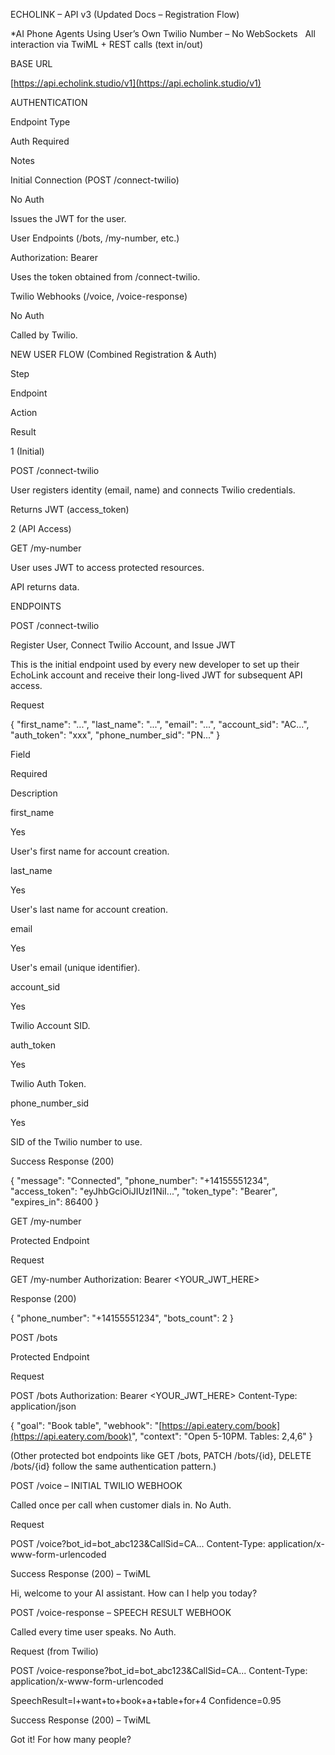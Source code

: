 

ECHOLINK – API v3 (Updated Docs – Registration Flow)  

*AI Phone Agents Using User’s Own Twilio Number – No WebSockets  
All interaction via TwiML + REST calls (text in/out)

BASE URL

[https://api.echolink.studio/v1](https://api.echolink.studio/v1)

AUTHENTICATION

Endpoint Type

Auth Required

Notes

Initial Connection (POST /connect-twilio)

No Auth

Issues the JWT for the user.

User Endpoints (/bots, /my-number, etc.)

Authorization: Bearer <JWT>

Uses the token obtained from /connect-twilio.

Twilio Webhooks (/voice, /voice-response)

No Auth

Called by Twilio.

NEW USER FLOW (Combined Registration & Auth)

Step

Endpoint

Action

Result

1 (Initial)

POST /connect-twilio

User registers identity (email, name) and connects Twilio credentials.

Returns JWT (access_token)

2 (API Access)

GET /my-number

User uses JWT to access protected resources.

API returns data.

ENDPOINTS

POST /connect-twilio  

Register User, Connect Twilio Account, and Issue JWT

This is the initial endpoint used by every new developer to set up their EchoLink account and receive their long-lived JWT for subsequent API access.

Request

{
  "first_name": "...",
  "last_name": "...",
  "email": "...",
  "account_sid": "AC...",
  "auth_token": "xxx",
  "phone_number_sid": "PN..."
}




Field

Required

Description

first_name

Yes

User's first name for account creation.

last_name

Yes

User's last name for account creation.

email

Yes

User's email (unique identifier).

account_sid

Yes

Twilio Account SID.

auth_token

Yes

Twilio Auth Token.

phone_number_sid

Yes

SID of the Twilio number to use.

Success Response (200)

{ 
  "message": "Connected", 
  "phone_number": "+14155551234",
  "access_token": "eyJhbGciOiJIUzI1NiI...",
  "token_type": "Bearer",
  "expires_in": 86400
}




GET /my-number  

Protected Endpoint

Request

GET /my-number
Authorization: Bearer <YOUR_JWT_HERE>




Response (200)

{ "phone_number": "+14155551234", "bots_count": 2 }




POST /bots  

Protected Endpoint

Request

POST /bots
Authorization: Bearer <YOUR_JWT_HERE>
Content-Type: application/json




{
  "goal": "Book table",
  "webhook": "[https://api.eatery.com/book](https://api.eatery.com/book)",
  "context": "Open 5-10PM. Tables: 2,4,6"
}




(Other protected bot endpoints like GET /bots, PATCH /bots/{id}, DELETE /bots/{id} follow the same authentication pattern.)

POST /voice – INITIAL TWILIO WEBHOOK

Called once per call when customer dials in. No Auth.

Request

POST /voice?bot_id=bot_abc123&CallSid=CA...
Content-Type: application/x-www-form-urlencoded




Success Response (200) – TwiML

<Response>
  <Say voice="man">Hi, welcome to your AI assistant. How can I help you today?</Say>
  <!-- ... rest of TwiML/Gather elements ... -->
</Response>




POST /voice-response – SPEECH RESULT WEBHOOK

Called every time user speaks. No Auth.

Request (from Twilio)

POST /voice-response?bot_id=bot_abc123&CallSid=CA...
Content-Type: application/x-www-form-urlencoded

SpeechResult=I+want+to+book+a+table+for+4
Confidence=0.95




Success Response (200) – TwiML

<Response>
  <Say voice="woman">Got it! For how many people?</Say>
  <!-- ... rest of TwiML/Gather elements ... -->
</Response>
